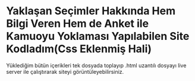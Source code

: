 # Yaklaşan Seçimler Hakkında Hem Bilgi Veren Hem de Anket ile Kamuoyu Yoklaması Yapılabilen Site Kodladım(Css Eklenmiş Hali)
Yüklediğim bütün içerikleri tek dosyada toplayıp .html uzantılı dosyayı live server ile çalıştırarak siteyi görüntüleyebilirsiniz.
